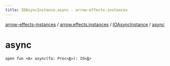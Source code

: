 ```yaml
---
title: IOAsyncInstance.async - arrow-effects-instances
---
```


[arrow-effects-instances](../../index.html) / [arrow.effects.instances](../index.html) / [IOAsyncInstance](index.html) / [async](./async.html)

# async

`open fun <A> async(fa: Proc<`[`A`](async.html#A)`>): IO<`[`A`](async.html#A)`>`